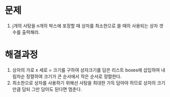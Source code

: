 # 문제

1. j개의 사탕을 n개의 박스에 포장할 때 상자를 최소한으로 쓸 때의 사용되는 상자 갯수를 출력해라.



# 해결과정

1. 상자의 가로 x 세로 = 크기를 구하여 상자크기를 담은 리스트 boxes에 삽입하여 내림차순 정렬하여 크기가 큰 순서에서 작은 순서로 정렬한다.
2. 최소한으로 상자를 사용하기 위해선 사탕을 최대한 가득 담아야 하므로 상자의 크기만큼 담되 그만  담아도 된다면 멈춘다.

